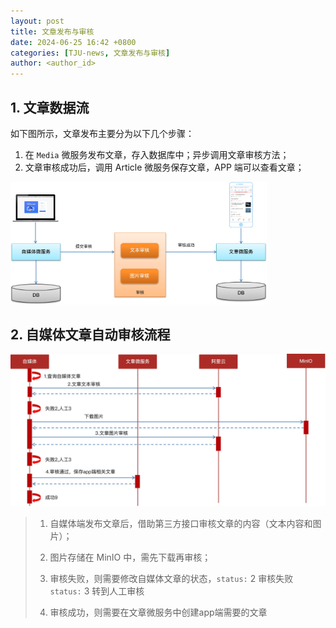 ```yaml
---
layout: post
title: 文章发布与审核
date: 2024-06-25 16:42 +0800
categories: [TJU-news, 文章发布与审核]
author: <author_id>
---
```


## 1. 文章数据流

如下图所示，文章发布主要分为以下几个步骤：

1. 在 `Media` 微服务发布文章，存入数据库中；异步调用文章审核方法；
2. 文章审核成功后，调用 Article 微服务保存文章，APP 端可以查看文章；

<img src="../media/2024-06-25-%E6%96%87%E7%AB%A0%E5%8F%91%E5%B8%83%E4%B8%8E%E5%AE%A1%E6%A0%B8/image-20240625164534731.png" alt="image-20240625164534731" style="zoom:40%;" />



## 2. 自媒体文章自动审核流程

<img src="../media/2024-06-25-%E6%96%87%E7%AB%A0%E5%8F%91%E5%B8%83%E4%B8%8E%E5%AE%A1%E6%A0%B8/image-20240625165538335.png" alt="image-20240625165538335" style="zoom:50%;" />

>1. 自媒体端发布文章后，借助第三方接口审核文章的内容（文本内容和图片）；
>2. 图片存储在 MinIO 中，需先下载再审核；
>
>3. 审核失败，则需要修改自媒体文章的状态，`status:` 2  审核失败    `status:` 3  转到人工审核
>4. 审核成功，则需要在文章微服务中创建app端需要的文章



















